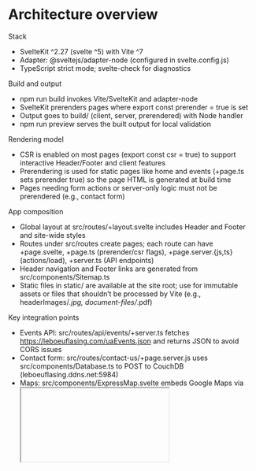# Architecture overview

Stack

- SvelteKit ^2.27 (svelte ^5) with Vite ^7
- Adapter: @sveltejs/adapter-node (configured in svelte.config.js)
- TypeScript strict mode; svelte-check for diagnostics

Build and output

- npm run build invokes Vite/SvelteKit and adapter-node
- SvelteKit prerenders pages where export const prerender = true is set
- Output goes to build/ (client, server, prerendered) with Node handler
- npm run preview serves the built output for local validation

Rendering model

- CSR is enabled on most pages (export const csr = true) to support interactive Header/Footer and client features
- Prerendering is used for static pages like home and events (+page.ts sets prerender true) so the page HTML is generated at build time
- Pages needing form actions or server-only logic must not be prerendered (e.g., contact form)

App composition

- Global layout at src/routes/+layout.svelte includes Header and Footer and site-wide styles
- Routes under src/routes create pages; each route can have +page.svelte, +page.ts (prerender/csr flags), +page.server.{js,ts} (actions/load), +server.ts (API endpoints)
- Header navigation and Footer links are generated from src/components/Sitemap.ts
- Static files in static/ are available at the site root; use for immutable assets or files that shouldn’t be processed by Vite (e.g., headerImages/*.jpg, document-files/*.pdf)

Key integration points

- Events API: src/routes/api/events/+server.ts fetches https://leboeuflasing.com/uaEvents.json and returns JSON to avoid CORS issues
- Contact form: src/routes/contact-us/+page.server.js uses src/components/Database.ts to POST to CouchDB (leboeuflasing.ddns.net:5984)
- Maps: src/components/ExpressMap.svelte embeds Google Maps via <iframe>

Aliases and paths

- $lib alias is provided by SvelteKit for src/lib
- Import images from $lib to benefit from Vite asset handling; static files should be referred to by absolute path (/headerImages/foo.jpg)
